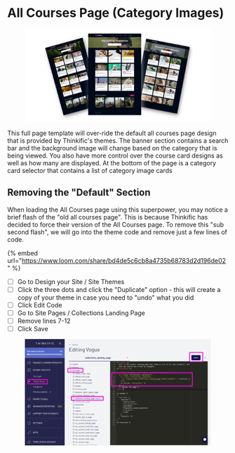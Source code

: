 # All Courses Page (Category Images)

<figure><img src="../../../.gitbook/assets/SNAP Thumbnails - Lists.png" alt=""><figcaption></figcaption></figure>

This full page template will over-ride the default all courses page design that is provided by Thinkific's themes. The banner section contains a search bar and the background image will change based on the category that is being viewed. You also have more control over the course card designs as well as how many are displayed. At the bottom of the page is a category card selector that contains a list of category image cards



## Removing the "Default" Section

When loading the All Courses page using this superpower, you may notice a brief flash of the "old all courses page". This is because Thinkific has decided to force their version of the All Courses page. To remove this "sub second flash", we will go into the theme code and remove just a few lines of code.

{% embed url="https://www.loom.com/share/bd4de5c6cb8a4735b68783d2d196de02" %}

* [ ] Go to Design your Site / Site Themes&#x20;
* [ ] Click the three dots and click the "Duplicate" option - this will create a copy of your theme in case you need to "undo" what you did
* [ ] Click Edit Code
* [ ] Go to Site Pages / Collections Landing Page
* [ ] Remove lines 7-12
* [ ] Click Save

<figure><img src="../../../.gitbook/assets/Editing-theme-Templates-School.png" alt=""><figcaption></figcaption></figure>
